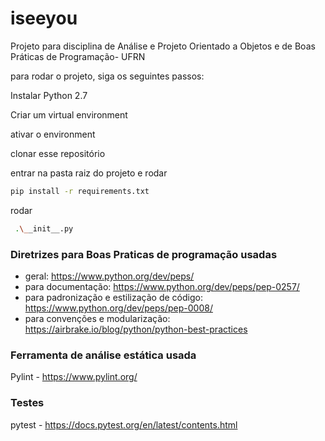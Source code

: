 # iseeyou

Projeto para disciplina de Análise e Projeto Orientado a Objetos e de Boas Práticas de Programação- UFRN

para rodar o projeto, siga os seguintes passos:

Instalar Python 2.7

Criar um virtual environment

ativar o environment

clonar esse repositório

entrar na pasta raiz do projeto e rodar 
```sh
pip install -r requirements.txt
```
rodar 
```sh
 .\__init__.py
 ```

### Diretrizes para Boas Praticas de programação usadas
* geral: https://www.python.org/dev/peps/
* para documentação: https://www.python.org/dev/peps/pep-0257/
* para padronização e estilização de código: https://www.python.org/dev/peps/pep-0008/
* para convenções e modularização: https://airbrake.io/blog/python/python-best-practices

### Ferramenta de análise estática usada

Pylint - https://www.pylint.org/

### Testes

pytest - https://docs.pytest.org/en/latest/contents.html